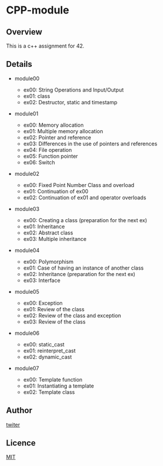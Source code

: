 # CPP-module

## Overview

This is a c++ assignment for 42.

## Details

- module00
  - ex00: String Operations and Input/Output
  - ex01: class
  - ex02: Destructor, static and timestamp

- module01
  - ex00: Memory allocation
  - ex01: Multiple memory allocation
  - ex02: Pointer and reference
  - ex03: Differences in the use of pointers and references
  - ex04: File operation
  - ex05: Function pointer
  - ex06: Switch

- module02
  - ex00: Fixed Point Number Class and overload
  - ex01: Continuation of ex00
  - ex02: Continuation of ex01 and operator overloads

- module03
  - ex00: Creating a class (preparation for the next ex)
  - ex01: Inheritance
  - ex02: Abstract class
  - ex03: Multiple inheritance

- module04
  - ex00: Polymorphism
  - ex01: Case of having an instance of another class
  - ex02: Inheritance (preparation for the next ex)
  - ex03: Interface

- module05
  - ex00: Exception
  - ex01: Review of the class
  - ex02: Review of the class and exception
  - ex03: Review of the class

- module06
  - ex00: static_cast
  - ex01: reinterpret_cast
  - ex02: dynamic_cast

- module07
  - ex00: Template function
  - ex01: Instantiating a template
  - ex02: Template class

## Author

[twiter](https://twitter.com/Kotabrog)

## Licence

[MIT](https://github.com/kotabrog/CPP-module/blob/main/LICENSE)
